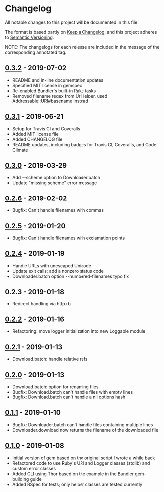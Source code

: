 # Changelog
All notable changes to this project will be documented in this file.

The format is based partly on [Keep a Changelog](https://keepachangelog.com/en/1.0.0/), and this project adheres to [Semantic Versioning](https://semver.org/spec/v2.0.0.html).

NOTE: The changelogs for each release are included in the message of the corresponding annotated tag.

## [0.3.2] - 2019-07-02
- README and in-line documentation updates
- Specified MIT license in gemspec
- Re-enabled Bundler's built-in Rake tasks
- Removed filename regex from UrlHelper, used Addressable::URI#basename instead

## [0.3.1] - 2019-06-21
- Setup for Travis CI and Coveralls
- Added MIT license file
- Added CHANGELOG file
- README updates, including badges for Travis CI, Coveralls, and Code Climate

## [0.3.0] - 2019-03-29
- Add --scheme option to Downloader.batch
- Update "missing scheme" error message

## [0.2.6] - 2019-02-02
- Bugfix: Can't handle filenames with commas

## [0.2.5] - 2019-01-20
- Bugfix: Can't handle filenames with exclamation points

## [0.2.4] - 2019-01-19
- Handle URLs with unescaped Unicode
- Update exit calls: add a nonzero status code
- Downloader.batch option --numbered-filenames typo fix

## [0.2.3] - 2019-01-18
- Redirect handling via http.rb

## [0.2.2] - 2019-01-16
- Refactoring: move logger initialization into new Loggable module

## [0.2.1] - 2019-01-13
- Download.batch: handle relative refs

## [0.2.0] - 2019-01-13
- Download.batch: option for renaming files
- Bugfix: Download.batch can't handle files with empty lines
- Bugfix: Download.batch can't handle a nil options hash

## [0.1.1] - 2019-01-10
- Bugfix: Downloader.batch can't handle files containing multiple lines
- Downloader.download now returns the filename of the downloaded file

## [0.1.0] - 2019-01-08
- Initial version of gem based on the original script I wrote a while back
- Refactored code to use Ruby's URI and Logger classes (stdlib) and custom error classes
- Added CLI using Thor based on the example in the Bundler gem-building guide
- Added RSpec for tests; only helper classes are tested currently

[0.3.2]: https://github.com/strawberryjello/downloader/releases/tag/v0.3.2
[0.3.1]: https://github.com/strawberryjello/downloader/releases/tag/v0.3.1
[0.3.0]: https://github.com/strawberryjello/downloader/releases/tag/v0.3.0
[0.2.6]: https://github.com/strawberryjello/downloader/releases/tag/v0.2.6
[0.2.5]: https://github.com/strawberryjello/downloader/releases/tag/v0.2.5
[0.2.4]: https://github.com/strawberryjello/downloader/releases/tag/v0.2.4
[0.2.3]: https://github.com/strawberryjello/downloader/releases/tag/v0.2.3
[0.2.2]: https://github.com/strawberryjello/downloader/releases/tag/v0.2.2
[0.2.1]: https://github.com/strawberryjello/downloader/releases/tag/v0.2.1
[0.2.0]: https://github.com/strawberryjello/downloader/releases/tag/v0.2.0
[0.1.1]: https://github.com/strawberryjello/downloader/releases/tag/v0.1.1
[0.1.0]: https://github.com/strawberryjello/downloader/releases/tag/v0.1.0
